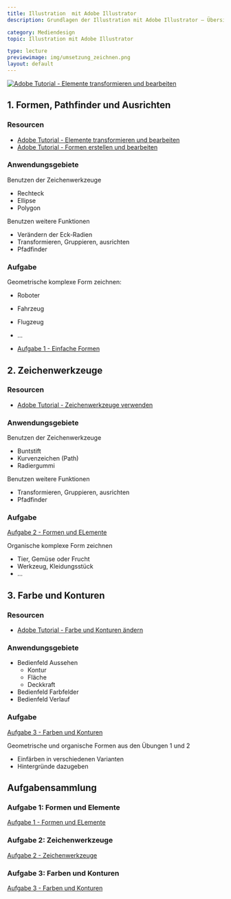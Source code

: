 ```yaml
---
title: Illustration  mit Adobe Illustrator
description: Grundlagen der Illustration mit Adobe Illustrator – Übersicht

category: Mediendesign
topic: Illustration mit Adobe Illustrator

type: lecture
previewimage: img/umsetzung_zeichnen.png
layout: default
---
```


[![Adobe Tutorial - Elemente transformieren und bearbeiten](http://images-tv.adobe.com/avp/vr/b758b4c4-2a74-41f4-8e67-e2f2eab83c6a/7c60b91e-5107-40db-bb1b-ab81a3b8a88b/792f507b_960x540.jpg)](https://helpx.adobe.com/at/illustrator/how-to/edit-artwork-basics.html)

## 1. Formen, Pathfinder und Ausrichten

### Resourcen
* [Adobe Tutorial - Elemente transformieren und bearbeiten](https://helpx.adobe.com/at/illustrator/how-to/edit-artwork-basics.html)
* [Adobe Tutorial - Formen erstellen und bearbeiten](https://helpx.adobe.com/at/illustrator/how-to/shapes-basics.html)


### Anwendungsgebiete

Benutzen der Zeichenwerkzeuge
* Rechteck
* Ellipse
* Polygon

Benutzen weitere Funktionen
* Verändern der Eck-Radien
* Transformieren, Gruppieren, ausrichten
* Pfadfinder


### Aufgabe
Geometrische komplexe Form zeichnen:
* Roboter
* Fahrzeug
* Flugzeug
* ...
  
* [Aufgabe 1 - Einfache Formen](11_illustration_forms_assignment.md)



## 2. Zeichenwerkzeuge

### Resourcen
* [Adobe Tutorial - Zeichenwerkzeuge verwenden](https://helpx.adobe.com/at/illustrator/how-to/drawing-tools-basics.html)

### Anwendungsgebiete

Benutzen der Zeichenwerkzeuge
* Buntstift
* Kurvenzeichen (Path)
* Radiergummi

Benutzen weitere Funktionen
* Transformieren, Gruppieren, ausrichten
* Pfadfinder


### Aufgabe

[Aufgabe 2 - Formen und ELemente](11_illustration_forms_assignment.md)


Organische komplexe Form zeichnen
* Tier, Gemüse oder Frucht
* Werkzeug, Kleidungsstück
* ...



## 3. Farbe und Konturen

### Resourcen
* [Adobe Tutorial - Farbe und Konturen ändern](https://helpx.adobe.com/at/illustrator/how-to/color-basics.html)

### Anwendungsgebiete

* Bedienfeld Aussehen
    - Kontur
    - Fläche
    - Deckkraft
* Bedienfeld Farbfelder
* Bedienfeld Verlauf

### Aufgabe

[Aufgabe 3 - Farben und Konturen](13_illustration_color_assignment.md)

Geometrische und organische Formen aus den Übungen 1 und 2
* Einfärben in verschiedenen Varianten
* Hintergründe dazugeben


## Aufgabensammlung

### Aufgabe 1: Formen und Elemente
[Aufgabe 1 - Formen und ELemente](11_illustration_forms_assignment.md)


### Aufgabe 2: Zeichenwerkzeuge
[Aufgabe 2 - Zeichenwerkzeuge](12_illustration_draw_assignment.md)

### Aufgabe 3: Farben und Konturen
[Aufgabe 3 - Farben und Konturen](13_illustration_color_assignment.md)

<!--
## 4. Typografie

Einfache Drucksorte gestalten
* Geburtstagseinladung
* Visitenkarte

## 5. Logodesign

Foto vereinfachen und einfache Form daraus erstellen
-->
